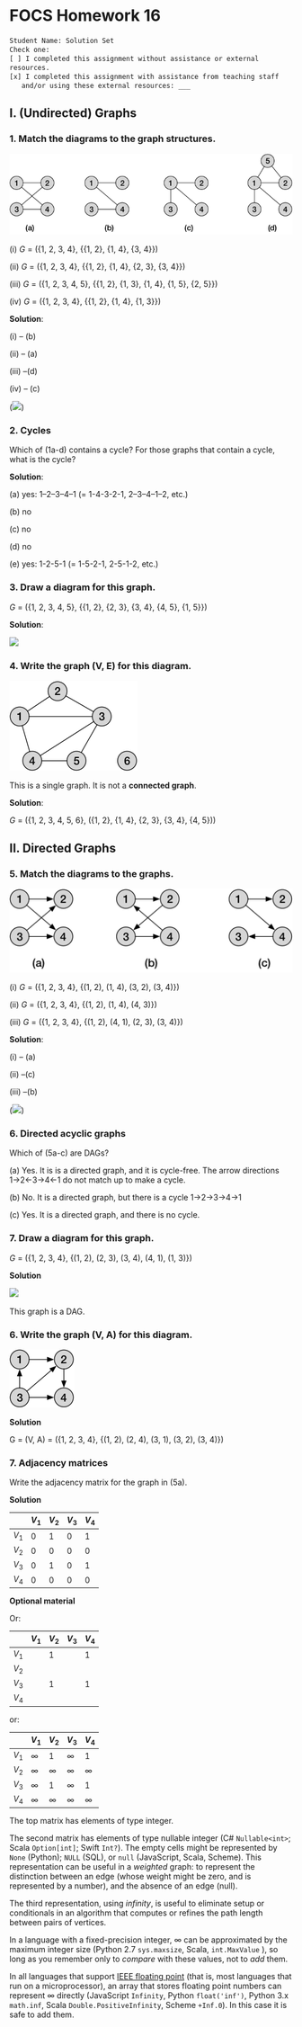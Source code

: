 # FOCS Homework 16

```
Student Name: Solution Set
Check one:
[ ] I completed this assignment without assistance or external resources.
[x] I completed this assignment with assistance from teaching staff
   and/or using these external resources: ___
```

## I. (Undirected) Graphs

### 1. Match the diagrams to the graph structures.

![](images/graphs.png)

(i) *G* = ({1, 2, 3, 4}, {{1, 2}, {1, 4}, {3, 4}})

(ii) *G* = ({1, 2, 3, 4}, {{1, 2}, {1, 4}, {2, 3}, {3, 4}})

(iii) *G* = ({1, 2, 3, 4, 5}, {{1, 2}, {1, 3}, {1, 4}, {1, 5}, {2, 5}})

(iv) *G* = ({1, 2, 3, 4}, {{1, 2}, {1, 4}, {1, 3}})

**Solution**:

(i) – (b)

(ii) – (a)

(iii) –(d)

(iv) – (c)

(![](images/1–soln.png))

### 2. Cycles

Which of (1a-d) contains a cycle? For those graphs that contain a cycle, what is the cycle?

**Solution**:

(a) yes: 1–2–3–4–1 (= 1-4-3-2-1, 2–3–4–1–2, etc.)

(b) no

(c) no

(d) no

(e) yes: 1-2-5-1 (= 1-5-2-1, 2-5-1-2, etc.)

### 3. Draw a diagram for this graph.

*G* = ({1, 2, 3, 4, 5}, {{1, 2}, {2, 3}, {3, 4}, {4, 5}, {1, 5}})

**Solution**:

![](images/3–soln.png)

### 4. Write the graph (V, E) for this diagram.

![](images/graph.png)

This is a single graph. It is not a **connected graph**.

**Solution**:

*G* = ({1, 2, 3, 4, 5, 6}, ({1, 2}, {1, 4}, {2, 3}, {3, 4}, {4, 5}))

## II. Directed Graphs

### 5. Match the diagrams to the graphs.

![](images/digraphs.png)

(i) *G* = ({1, 2, 3, 4}, {(1, 2), (1, 4), (3, 2), (3, 4)})

(ii) *G* = ({1, 2, 3, 4}, {(1, 2), (1, 4), (4, 3)})

(iii) *G* = ({1, 2, 3, 4}, {(1, 2), (4, 1), (2, 3), (3, 4)})

**Solution**:

(i) – (a)

(ii) –(c)

(iii) –(b)

(![](images/5–soln.png))

### 6. Directed acyclic graphs

Which of (5a-c) are DAGs?

(a) Yes. It is is a directed graph, and it is cycle-free. The arrow directions 1→2←3→4←1 do not match up to make a cycle.

(b) No. It is a directed graph, but there is a cycle 1→2→3→4→1

(c) Yes. It is a directed graph, and there is no cycle.

### 7. Draw a diagram for this graph.

*G* = ({1, 2, 3, 4}, {(1, 2), (2, 3), (3, 4), (4, 1), (1, 3)})

**Solution**

![](images/7–soln.png)

This graph is a DAG.

### 6. Write the graph (V, A) for this diagram.

![](images/digraph.png)

**Solution**

G = (V, A) = ({1, 2, 3, 4}, {(1, 2), (2, 4), (3, 1), (3, 2), (3, 4)})

### 7. Adjacency matrices 

Write the adjacency matrix for the graph in (5a).

**Solution**

|       | $V_1$ | $V_2$ | $V_3$ | $V_4$ |
| ----- | ----- | ----- | ----- | ----- |
| $V_1$ | 0     | 1     | 0     | 1     |
| $V_2$ | 0     | 0     | 0     | 0     |
| $V_3$ | 0     | 1     | 0     | 1     |
| $V_4$ | 0     | 0     | 0     | 0     |

**Optional material**

Or:

|       | $V_1$ | $V_2$ | $V_3$ | $V_4$ |
| ----- | ----- | ----- | ----- | ----- |
| $V_1$ |       | 1     |       | 1     |
| $V_2$ |       |       |       |       |
| $V_3$ |       | 1     |       | 1     |
| $V_4$ |       |       |       |       |

or:

|       | $V_1$ | $V_2$ | $V_3$ | $V_4$ |
| ----- | ----- | ----- | ----- | ----- |
| $V_1$ | ∞     | 1     | ∞     | 1     |
| $V_2$ | ∞     | ∞     | ∞     | ∞     |
| $V_3$ | ∞     | 1     | ∞     | 1     |
| $V_4$ | ∞     | ∞     | ∞     | ∞     |

The top matrix has elements of type integer.

The second matrix has elements of type nullable integer (C# `Nullable<int>`; Scala `Option[int]`; Swift `Int?`). The empty cells might be represented by `None` (Python); `NULL` (SQL), or `null` (JavaScript, Scala, Scheme). This representation can be useful in a *weighted* graph: to represent the distinction between an edge (whose weight might be zero, and is represented by a number), and the absence of an edge (null).

The third representation, using *infinity*, is useful to eliminate setup or conditionals in an algorithm that computes or refines the path length between pairs of vertices.

In a language with a fixed-precision integer, ∞ can be approximated by the maximum integer size (Python 2.7 `sys.maxsize`, Scala, `int.MaxValue` ), so long as you remember only to *compare* with these values, not to *add* them.

 In all languages that support [IEEE floating point](https://en.wikipedia.org/wiki/IEEE_floating_point) (that is, most languages that run on a microprocessor), an array that stores floating point numbers can represent ∞ directly (JavaScript `Infinity`, Python `float('inf')`, Python 3.x `math.inf`, Scala `Double.PositiveInfinity`, Scheme `+Inf.0`). In this case it is safe to add them.

